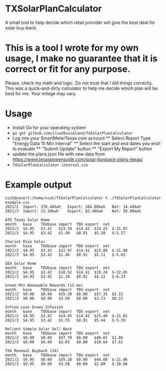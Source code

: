# TXSolarPlanCalculator
A small tool to help decide which retail provider will give the best deal for solar buy-back.

# This is a tool I wrote for my own usage, I make no guarantee that it is correct or fit for any purpose.
Please, check my math and logic. Do not trust that I did things correctly. This was a quick-and-dirty calculator to help me decide which plan will be best for me. Your milage may vary.

# Usage
* Install Go for your operating system
* ``go get github.com/cloudkucooland/TXSolarPlanCalculator``
* Log into your SmartMeterTexas.com account
** Select Report Type "Energy Data 15 Min Interval"
** Select the start and end dates you wish to evaluate
** "Submit Update" button
** "Export My Report" button
* update the plans.json file with new data from https://www.texaspowerguide.com/solar-buyback-plans-texas/
* ``TXSolarPlanCalculator interval.csv``

# Example output
```
scot@covert:/home/scot/TXSolarPlanCalculator % ./TXSolarPlanCalculator example.csv 
2021/2	Import: 370.44kwh	Export: 384.88kwh	Net: 14.44kwh
2021/3	Import: 23.50kwh	Export: 82.49kwh	Net: 58.99kwh

ATG Texas Solar Home
month	base	TDUbase	import	TDU	export	net
2021/2	$4.95	$3.42	$23.34	$14.41	$24.25	$-21.87
2021/3	$4.95	$3.42	$1.48	$0.91	$5.20	$-5.57

Chariot Rise Solar
month	base	TDUbase	import	TDU	export	net
2021/2	$4.95	$3.42	$22.97	$14.41	$23.86	$-21.88
2021/3	$4.95	$3.42	$1.46	$0.91	$5.11	$-5.63

GEX Solar Home
month	base	TDUbase	import	TDU	export	net
2021/2	$4.95	$3.42	$18.52	$14.41	$19.24	$-22.05
2021/3	$4.95	$3.42	$1.18	$0.91	$4.12	$-6.33

Green Mtn Renewable Rewards (12 mo)
month	base	TDUbase	import	TDU	export	net
2021/2	$0.00	$0.00	$55.20	$0.00	$57.35	$2.15
2021/3	$0.00	$0.00	$3.50	$0.00	$3.73	$0.22

Infuse Lean Green Infusion
month	base	TDUbase	import	TDU	export	net
2021/2	$4.95	$3.42	$24.45	$14.41	$25.40	$-21.82
2021/3	$4.95	$3.42	$1.55	$0.91	$5.44	$-5.39

Reliant Simple Solar Sell Back
month	base	TDUbase	import	TDU	export	net
2021/2	$0.00	$0.00	$47.79	$0.00	$49.65	$1.86
2021/3	$0.00	$0.00	$3.03	$0.00	$10.64	$7.61

TXU Renewal Buyback (24)
month	base	TDUbase	import	TDU	export	net
2021/2	$9.95	$0.00	$55.20	$0.00	$44.08	$-21.06
2021/3	$9.95	$0.00	$3.50	$0.00	$2.80	$-10.66
```
